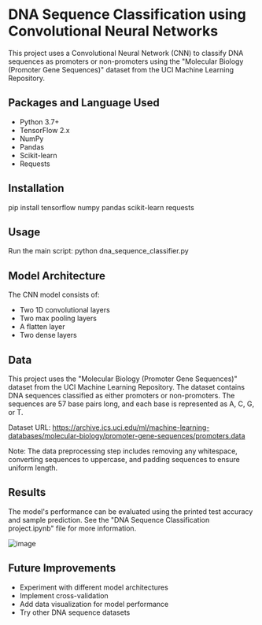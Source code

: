 # DNA Sequence Classification using Convolutional Neural Networks

This project uses a Convolutional Neural Network (CNN) to classify DNA sequences as promoters or non-promoters using the "Molecular Biology (Promoter Gene Sequences)" dataset from the UCI Machine Learning Repository.

## Packages and Language Used
- Python 3.7+
- TensorFlow 2.x
- NumPy
- Pandas
- Scikit-learn
- Requests

## Installation
pip install tensorflow numpy pandas scikit-learn requests
## Usage
Run the main script: python dna_sequence_classifier.py

## Model Architecture
The CNN model consists of:
- Two 1D convolutional layers
- Two max pooling layers
- A flatten layer
- Two dense layers

## Data
This project uses the "Molecular Biology (Promoter Gene Sequences)" dataset from the UCI Machine Learning Repository. The dataset contains DNA sequences classified as either promoters or non-promoters. The sequences are 57 base pairs long, and each base is represented as A, C, G, or T.

Dataset URL: https://archive.ics.uci.edu/ml/machine-learning-databases/molecular-biology/promoter-gene-sequences/promoters.data

Note: The data preprocessing step includes removing any whitespace, converting sequences to uppercase, and padding sequences to ensure uniform length.
## Results
The model's performance can be evaluated using the printed test accuracy and sample prediction. See the "DNA Sequence Classification project.ipynb" file for more information.

![image](https://github.com/user-attachments/assets/101ed5b4-60c3-45f3-aa23-b9aba97742ec)


## Future Improvements
- Experiment with different model architectures
- Implement cross-validation
- Add data visualization for model performance
- Try other DNA sequence datasets
